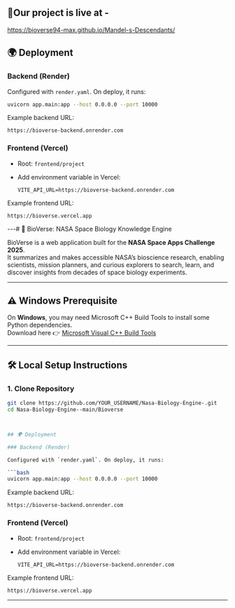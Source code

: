 ## 🚀Our project is live at -
https://bioverse94-max.github.io/Mandel-s-Descendants/










## 🌍 Deployment

### Backend (Render)

Configured with `render.yaml`. On deploy, it runs:

```bash
uvicorn app.main:app --host 0.0.0.0 --port 10000
```

Example backend URL:

```
https://bioverse-backend.onrender.com
```

### Frontend (Vercel)

* Root: `frontend/project`
* Add environment variable in Vercel:

  ```
  VITE_API_URL=https://bioverse-backend.onrender.com
  ```

Example frontend URL:

```
https://bioverse.vercel.app
```

---# 🚀 BioVerse: NASA Space Biology Knowledge Engine  

BioVerse is a web application built for the **NASA Space Apps Challenge 2025**.  
It summarizes and makes accessible NASA’s bioscience research, enabling scientists, mission planners, and curious explorers to search, learn, and discover insights from decades of space biology experiments.  

---

## ⚠️ Windows Prerequisite  
On **Windows**, you may need Microsoft C++ Build Tools to install some Python dependencies.  
Download here 👉 [Microsoft Visual C++ Build Tools](https://visualstudio.microsoft.com/visual-cpp-build-tools/)  

---

## 🛠 Local Setup Instructions  

### 1. Clone Repository  
```bash
git clone https://github.com/YOUR_USERNAME/Nasa-Biology-Engine-.git
cd Nasa-Biology-Engine--main/Bioverse



## 🌍 Deployment

### Backend (Render)

Configured with `render.yaml`. On deploy, it runs:

```bash
uvicorn app.main:app --host 0.0.0.0 --port 10000
```

Example backend URL:

```
https://bioverse-backend.onrender.com
```

### Frontend (Vercel)

* Root: `frontend/project`
* Add environment variable in Vercel:

  ```
  VITE_API_URL=https://bioverse-backend.onrender.com
  ```

Example frontend URL:

```
https://bioverse.vercel.app
```

---
